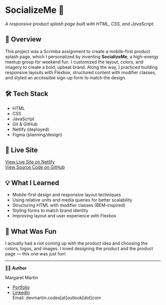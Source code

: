 # SocializeMe 🎉  
*A responsive product splash page built with HTML, CSS, and JavaScript.*

## 📍 Overview
This project was a Scrimba assignment to create a mobile-first product splash page, which I personalized by inventing **SocializeMe**, 
a high-energy meetup group for weekend fun. I customized the layout, colors, and imagery to create a bold, upbeat brand. 
Along the way, I practiced building responsive layouts with Flexbox, structured content with modifier classes, 
and styled an accessible sign-up form to match the design.

## 🛠️ Tech Stack
- HTML  
- CSS  
- JavaScript  
- Git & GitHub  
- Netlify (deployed)  
- Figma (planning/design)

## 🔗 Live Site
[View Live Site on Netlify](https://delightful-crepe-fb448d.netlify.app/)  
[View Source Code on GitHub](https://github.com/martymar-beep/Splash-Page)

## 💡 What I Learned
- Mobile-first design and responsive layout techniques
- Using relative units and media queries for better scalability
- Structuring HTML with modifier classes (BEM-inspired)
- Styling forms to match brand identity
- Improving layout and user experience with Flexbox

## 🎨 What Was Fun
I actually had a riot coming up with the product idea and choosing the colors, logos, and images. 
I loved designing the product and the product page — this one was just fun!

---
🙋‍♀️ **Author**   

Margaret Martin  
- [Portfolio](https://astounding-muffin-e43077.netlify.app/)  
- [LinkedIn](https://www.linkedin.com/in/margaret-martin-55807438/)  
Email: devmartin.codes\[at]outlook\[dot]com


